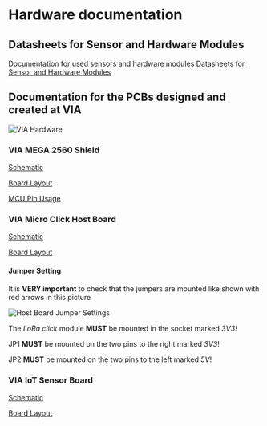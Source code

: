 # Hardware documentation
## Datasheets for Sensor and Hardware Modules
Documentation for used sensors and hardware modules [Datasheets for Sensor and Hardware Modules](DATASHEETS.md)

## Documentation for the PCBs designed and created at VIA
![VIA Hardware](/docs/resources/IoT-Hardware.jpg)
### VIA MEGA 2560 Shield
[Schematic](/docs/documentation/HW%20Doc/VIA%20MEGA2560%20Shield/VIA%20Shield%202.0.0%20Schematic.pdf)

[Board Layout](/docs/documentation/HW%20Doc/VIA%20MEGA2560%20Shield/VIA%20Shield%202.0.0%20Board.pdf)

[MCU Pin Usage](/docs/documentation/HW%20Doc/VIA%20MEGA2560%20Shield/MCU-Pin%20Usage.pdf)

### VIA Micro Click Host Board
[Schematic](/docs/documentation/HW%20Doc/Mikro%20Click%20Host%20Board/Mikro%20Click%20Host%20Board%20Schematic.pdf)

[Board Layout](/docs/documentation/HW%20Doc/Mikro%20Click%20Host%20Board/Mikro%20Click%20Host%20Board.pdf)
#### Jumper Setting
It is **VERY important** to check that the jumpers are mounted like shown with red arrows in this picture

![Host Board Jumper Settings](/docs/resources/Host%20Board%20Jumper.jpg)

The *LoRa click* module **MUST** be mounted in the socket marked *3V3!*

JP1 **MUST** be mounted on the two pins to the right marked *3V3*!

JP2 **MUST** be mounted on the two pins to the left marked *5V*! 

### VIA IoT Sensor Board
[Schematic](/docs/documentation/HW%20Doc/IoT%20Sensor%20Board/Sensor%20connection%20Schematic.pdf)

[Board Layout](/docs/documentation/HW%20Doc/IoT%20Sensor%20Board/Sensor%20connection%20board.pdf)
